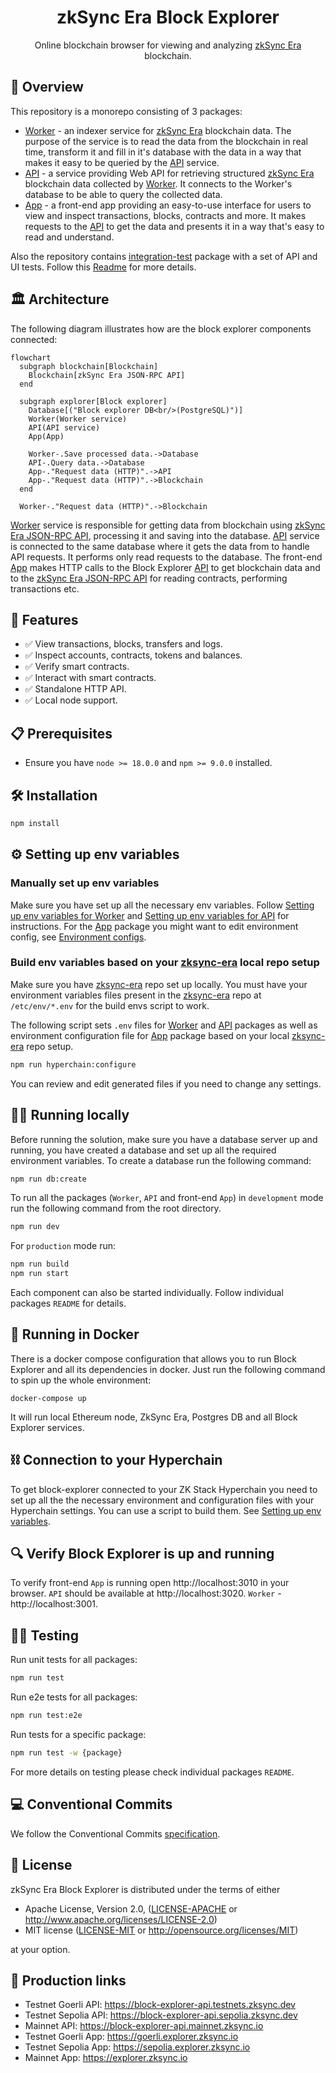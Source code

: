 <h1 align="center">zkSync Era Block Explorer</h1>

<p align="center">Online blockchain browser for viewing and analyzing <a href="https://zksync.io">zkSync Era</a> blockchain.</p>

## 📌 Overview
This repository is a monorepo consisting of 3 packages:
- [Worker](./packages/worker) - an indexer service for [zkSync Era](https://zksync.io) blockchain data. The purpose of the service is to read the data from the blockchain in real time, transform it and fill in it's database with the data in a way that makes it easy to be queried by the [API](./packages/api) service.
- [API](./packages/api) - a service providing Web API for retrieving structured [zkSync Era](https://zksync.io) blockchain data collected by [Worker](./packages/worker). It connects to the Worker's database to be able to query the collected data.
- [App](./packages/app) - a front-end app providing an easy-to-use interface for users to view and inspect transactions, blocks, contracts and more. It makes requests to the [API](./packages/api) to get the data and presents it in a way that's easy to read and understand.

Also the repository contains [integration-test](./packages/integration-tests) package with a set of API and UI tests. Follow this [Readme](./packages/integration-tests/README.md) for more details.

## 🏛 Architecture
The following diagram illustrates how are the block explorer components connected:

```mermaid
flowchart
  subgraph blockchain[Blockchain]
    Blockchain[zkSync Era JSON-RPC API]
  end

  subgraph explorer[Block explorer]
    Database[("Block explorer DB<br/>(PostgreSQL)")]
    Worker(Worker service)
    API(API service)
    App(App)

    Worker-.Save processed data.->Database
    API-.Query data.->Database
    App-."Request data (HTTP)".->API
    App-."Request data (HTTP)".->Blockchain
  end

  Worker-."Request data (HTTP)".->Blockchain
```

[Worker](./packages/worker) service is responsible for getting data from blockchain using [zkSync Era JSON-RPC API](https://era.zksync.io/docs/api/api.html), processing it and saving into the database. [API](./packages/api) service is connected to the same database where it gets the data from to handle API requests. It performs only read requests to the database. The front-end [App](./packages/app) makes HTTP calls to the Block Explorer [API](./packages/api) to get blockchain data and to the [zkSync Era JSON-RPC API](https://era.zksync.io/docs/api/api.html) for reading contracts, performing transactions etc.

## 🚀 Features

- ✅ View transactions, blocks, transfers and logs.
- ✅ Inspect accounts, contracts, tokens and balances.
- ✅ Verify smart contracts.
- ✅ Interact with smart contracts.
- ✅ Standalone HTTP API.
- ✅ Local node support.

## 📋 Prerequisites

- Ensure you have `node >= 18.0.0` and `npm >= 9.0.0` installed.

## 🛠 Installation

```bash
npm install
```

## ⚙️ Setting up env variables

### Manually set up env variables
Make sure you have set up all the necessary env variables. Follow [Setting up env variables for Worker](./packages/worker#setting-up-env-variables) and [Setting up env variables for API](./packages/api#setting-up-env-variables) for instructions. For the [App](./packages/app) package you might want to edit environment config, see [Environment configs](./packages/app#environment-configs).

### Build env variables based on your [zksync-era](https://github.com/matter-labs/zksync-era) local repo setup
Make sure you have [zksync-era](https://github.com/matter-labs/zksync-era) repo set up locally. You must have your environment variables files present in the [zksync-era](https://github.com/matter-labs/zksync-era) repo at `/etc/env/*.env` for the build envs script to work.

The following script sets `.env` files for [Worker](./packages/worker) and [API](./packages/api) packages as well as environment configuration file for [App](./packages/app) package based on your local [zksync-era](https://github.com/matter-labs/zksync-era) repo setup.
```bash
npm run hyperchain:configure
```
You can review and edit generated files if you need to change any settings.

## 👨‍💻 Running locally

Before running the solution, make sure you have a database server up and running, you have created a database and set up all the required environment variables.
To create a database run the following command:
```bash
npm run db:create
```

To run all the packages (`Worker`, `API` and front-end `App`) in `development` mode run the following command from the root directory.
```bash
npm run dev
```

For `production` mode run:
```bash
npm run build
npm run start
```

Each component can also be started individually. Follow individual packages `README` for details.

## 🐳 Running in Docker
There is a docker compose configuration that allows you to run Block Explorer and all its dependencies in docker. Just run the following command to spin up the whole environment:
```
docker-compose up
```
It will run local Ethereum node, ZkSync Era, Postgres DB and all Block Explorer services.

## ⛓️ Connection to your Hyperchain
To get block-explorer connected to your ZK Stack Hyperchain you need to set up all the the necessary environment and configuration files with your Hyperchain settings. You can use a script to build them. See [Setting up env variables](#%EF%B8%8F-setting-up-env-variables).

## 🔍 Verify Block Explorer is up and running

To verify front-end `App` is running open http://localhost:3010 in your browser. `API` should be available at http://localhost:3020. `Worker` - http://localhost:3001.

## 🕵️‍♂️ Testing
Run unit tests for all packages:
```bash
npm run test
```
Run e2e tests for all packages:
```bash
npm run test:e2e
```
Run tests for a specific package:
```bash
npm run test -w {package}
```
For more details on testing please check individual packages `README`.

## 💻 Conventional Commits
We follow the Conventional Commits [specification](https://www.conventionalcommits.org/en/v1.0.0/#specification).

## 📘 License
zkSync Era Block Explorer is distributed under the terms of either

- Apache License, Version 2.0, ([LICENSE-APACHE](LICENSE-APACHE) or <http://www.apache.org/licenses/LICENSE-2.0>)
- MIT license ([LICENSE-MIT](LICENSE-MIT) or <http://opensource.org/licenses/MIT>)

at your option.

## 🔗 Production links
- Testnet Goerli API: https://block-explorer-api.testnets.zksync.dev
- Testnet Sepolia API: https://block-explorer-api.sepolia.zksync.dev
- Mainnet API: https://block-explorer-api.mainnet.zksync.io
- Testnet Goerli App: https://goerli.explorer.zksync.io
- Testnet Sepolia App: https://sepolia.explorer.zksync.io
- Mainnet App: https://explorer.zksync.io

